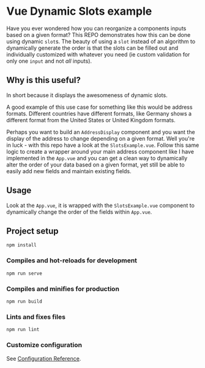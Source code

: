# Vue Dynamic Slots example

Have you ever wondered how you can reorganize a components inputs based on a given format? This REPO demonstrates how this can be done using dynamic `slot`s. The beauty of using a `slot` instead of an algorithm to dynamically generate the order is that the slots can be filled out and individually customized with whatever you need (ie custom validation for only one `input` and not _all_ inputs).

## Why is this useful?

In short because it displays the awesomeness of dynamic slots.

A good example of this use case for something like this would be address formats. Different countries have different formats, like Germany shows a different format from the United States or United Kingdom formats.

Perhaps you want to build an `AddressDisplay` component and you want the display of the address to change depending on a given format. Well you're in luck - with this repo have a look at the `SlotsExample.vue`. Follow this same logic to create a wrapper around your main address component like I have implemented in the `App.vue` and you can get a clean way to dynamically alter the order of your data based on a given format, yet still be able to easily add new fields and maintain existing fields.

## Usage

Look at the `App.vue`, it is wrapped with the `SlotsExample.vue` component to dynamically change the order of the fields within `App.vue`.

## Project setup

```
npm install
```

### Compiles and hot-reloads for development

```
npm run serve
```

### Compiles and minifies for production

```
npm run build
```

### Lints and fixes files

```
npm run lint
```

### Customize configuration

See [Configuration Reference](https://cli.vuejs.org/config/).
